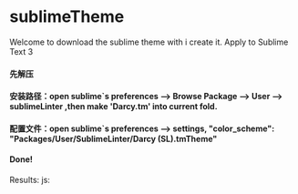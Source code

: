 # sublimeTheme
Welcome to download the sublime theme with i create it.
Apply to Sublime Text 3
#### 先解压
#### 安装路径：open sublime`s preferences --> Browse Package --> User --> sublimeLinter ,then make 'Darcy.tm'  into current fold.
#### 配置文件：open sublime`s preferences --> settings, "color_scheme": "Packages/User/SublimeLinter/Darcy (SL).tmTheme"

#### Done!

Results:
js:



